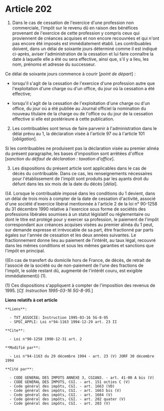 # Article 202

1. Dans le cas de cessation de l'exercice d'une profession non commerciale, l'impôt sur le revenu dû en raison des bénéfices
provenant de l'exercice de cette profession  y compris ceux qui proviennent de créances acquises et non encore recouvrées et
qui n'ont pas encore été imposés est immédiatement établi. Les contribuables doivent, dans un délai de soixante jours
déterminé comme il est indiqué ci-après, aviser l'administration de la cessation et lui faire connaître la date à laquelle
elle a été ou sera effective, ainsi que, s'il y a lieu, les nom, prénoms et adresse du successeur.

Ce délai de soixante jours commence à courir [*point de départ*] :

- lorsqu'il s'agit de la cessation de l'exercice d'une profession autre que l'exploitation d'une charge ou d'un office, du
jour où la cessation a été effective;

- lorsqu'il s'agit de la cessation de l'exploitation d'une charge ou d'un office, du jour où a été publiée au Journal
officiel la nomination du nouveau titulaire de la charge ou de l'office ou du jour de la cessation effective si elle est
postérieure à cette publication.

2. Les contribuables sont tenus de faire parvenir à l'administration dans le délai prévu au 1, la déclaration visée à
l'article 97 ou à l'article 101 [*obligation*].

Si les contribuables ne produisent pas la déclaration visée au premier alinéa du présent paragraphe, les bases d'imposition
sont arrêtées d'office [*sanction du défaut de déclaration : taxation d'office*].

3. Les dispositions du présent article sont applicables dans le cas de décès du contribuable. Dans ce cas, les renseignements
nécessaires pour l'établissement de l'impôt sont produits par les ayants droit du défunt dans les six mois de la date du
décès [*délai*].

((4. Lorsque le contribuable imposé dans les conditions du 1 devient, dans un délai de trois mois à compter de la date de
cessation d'activité, associé d'une société d'exercice libéral mentionnée à l'article 2 de la loi n° 90-1258 du 31 décembre
1990 relative à l'exercice sous forme de sociétés des professions libérales soumises à un statut législatif ou réglementaire
ou dont le titre est protégé pour y exercer sa profession, le paiement de l'impôt correspondant aux créances acquises visées
au premier alinéa du 1 peut, sur demande expresse et irrévocable de sa part, être fractionné par parts égales sur l'année de
cessation et les deux années suivantes. Le fractionnement donne lieu au paiement de l'intérêt, au taux légal, recouvré dans
les mêmes conditions et sous les mêmes garanties et sanctions que l'impôt en principal.

((En cas de transfert du domicile hors de France, de décès, de retrait de l'associé de la société ou de non-paiement de l'une
des fractions de l'impôt, le solde restant dû, augmenté de l'intérêt couru, est exigible immédiatement)) (1).

(1) Ces dispositions s'appliquent à compter de l'imposition des revenus de 1995. [*Cf. Instruction 1995-03-16 5G-8-95.*]

**Liens relatifs à cet article**

	**Liens**:

	  - TXT_ASSOCIE: Instruction 1995-03-16 5G-8-95
	  - SPEC_APPLI: Loi n°94-1163 1994-12-29 art. 23 II

	**Cite**:

	  - Loi n°90-1258 1990-12-31 art. 2

	**Modifié par**:

	  - Loi n°94-1163 du 29 décembre 1994 - art. 23 (V) JORF 30 décembre 1994

	**Cité par**:

	  - CODE GENERAL DES IMPOTS ANNEXE 3, CGIAN3. - art. 41-00 A bis (V)
	  - CODE GENERAL DES IMPOTS, CGI. - art. 151 octies C (V)
	  - Code général des impôts, CGI. - art. 1663 (VD)
	  - Code général des impôts, CGI. - art. 1663 bis (V)
	  - Code général des impôts, CGI. - art. 1684 (V)
	  - Code général des impôts, CGI. - art. 202 quater (V)
	  - Code général des impôts, CGI. - art. 203 (V)
